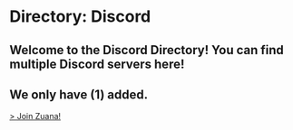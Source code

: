 # Directory: Discord
## Welcome to the Discord Directory! You can find multiple Discord servers here!
## We only have (**1**) added.

[> Join Zuana!](/discord/zuana)
